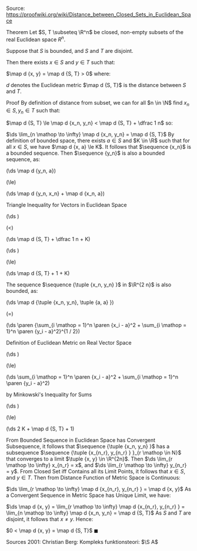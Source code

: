 # 

Source: https://proofwiki.org/wiki/Distance_between_Closed_Sets_in_Euclidean_Space

Theorem
Let $S, T \subseteq \R^n$ be closed, non-empty subsets of the real Euclidean space $R^n$.

Suppose that $S$ is bounded, and $S$ and $T$ are disjoint.

Then there exists $x \in S$ and $y \in T$ such that:

$\map d {x, y} = \map d {S, T} > 0$
where:

$d$ denotes the Euclidean metric
$\map d {S, T}$ is the distance between $S$ and $T$.


Proof
By definition of distance from subset, we can for all $n \in \N$ find $x_n \in S, y_n \in T$ such that:

$\map d {S, T} \le \map d {x_n, y_n} < \map d {S, T} + \dfrac 1 n$
so:

$\ds \lim_{n \mathop \to \infty} \map d {x_n, y_n} = \map d {S, T}$
By definition of bounded space, there exists $a \in S$ and $K \in \R$ such that for all $x \in S$, we have $\map d {x, a} \le K$.
It follows that $\sequence {x_n}$ is a bounded sequence.
Then $\sequence {y_n}$ is also a bounded sequence, as:














\(\ds \map d {y_n, a}\)

\(\le\)







\(\ds \map d {y_n, x_n} + \map d {x_n, a}\)





Triangle Inequality for Vectors in Euclidean Space














\(\ds \)

\(<\)







\(\ds \map d {S, T} + \dfrac 1 n + K\)




















\(\ds \)

\(\le\)







\(\ds \map d {S, T} + 1 + K\)









The sequence $\sequence {\tuple {x_n, y_n} }$ in $\R^{2 n}$ is also bounded, as:














\(\ds \map d {\tuple {x_n, y_n}, \tuple {a, a} }\)

\(=\)







\(\ds \paren {\sum_{i \mathop = 1}^n \paren {x_i - a}^2 + \sum_{i \mathop = 1}^n \paren {y_i - a}^2}^{1 / 2}\)





Definition of Euclidean Metric on Real Vector Space














\(\ds \)

\(\le\)







\(\ds \sum_{i \mathop = 1}^n \paren {x_i - a}^2 + \sum_{i \mathop = 1}^n \paren {y_i - a}^2\)





by Minkowski's Inequality for Sums














\(\ds \)

\(\le\)







\(\ds 2 K + \map d {S, T} + 1\)









From Bounded Sequence in Euclidean Space has Convergent Subsequence, it follows that $\sequence {\tuple {x_n, y_n} }$ has a subsequence $\sequence {\tuple {x_{n_r}, y_{n_r} } }_{r \mathop \in N}$ that converges to a limit $\tuple {x, y} \in \R^{2n}$.
Then $\ds \lim_{r \mathop \to \infty} x_{n_r} = x$, and $\ds \lim_{r \mathop \to \infty} y_{n_r} = y$.
From Closed Set iff Contains all its Limit Points, it follows that $x \in S$, and $y \in T$.
Then from Distance Function of Metric Space is Continuous:

$\ds \lim_{r \mathop \to \infty} \map d {x_{n_r}, y_{n_r} } = \map d {x, y}$
As a Convergent Sequence in Metric Space has Unique Limit, we have:

$\ds \map d {x, y} = \lim_{r \mathop \to \infty} \map d {x_{n_r}, y_{n_r} } = \lim_{n \mathop \to \infty} \map d {x_n, y_n} = \map d {S, T}$
As $S$ and $T$ are disjoint, it follows that $x \ne y$.
Hence:

$0 < \map d {x, y} = \map d {S, T}$
$\blacksquare$


Sources
2001: Christian Berg: Kompleks funktionsteori: $\S A$




